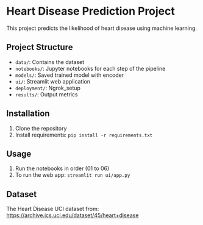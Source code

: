 # Heart Disease Prediction Project

This project predicts the likelihood of heart disease using machine learning.

## Project Structure

- `data/`: Contains the dataset
- `notebooks/`: Jupyter notebooks for each step of the pipeline
- `models/`: Saved trained model with encoder
- `ui/`: Streamlit web application
- `deployment/`: Ngrok_setup
- `results/`: Output metrics

## Installation

1. Clone the repository
2. Install requirements: `pip install -r requirements.txt`

## Usage

1. Run the notebooks in order (01 to 06)
2. To run the web app: `streamlit run ui/app.py`

## Dataset

The Heart Disease UCI dataset from: https://archive.ics.uci.edu/dataset/45/heart+disease